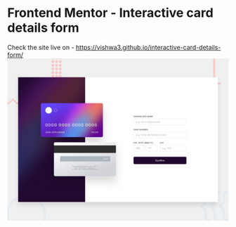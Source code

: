 # Frontend Mentor - Interactive card details form
Check the site live on - https://vishwa3.github.io/interactive-card-details-form/
![Design preview for the Interactive card details form coding challenge](./design/desktop-preview.jpg)

